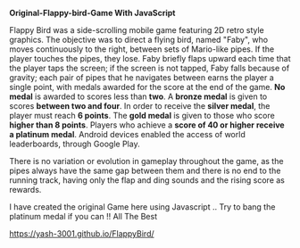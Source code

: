 **Original-Flappy-bird-Game With JavaScript**


Flappy Bird was a side-scrolling mobile game featuring 2D retro style graphics. The objective was to direct a flying bird, named "Faby", who moves continuously to the right, between sets of Mario-like pipes. If the player touches the pipes, they lose. Faby briefly flaps upward each time that the player taps the screen; if the screen is not tapped, Faby falls because of gravity; each pair of pipes that he navigates between earns the player a single point, with medals awarded for the score at the end of the game. **No medal** is awarded to scores less than **two**. A **bronze medal** is given to scores **between two and four**. In order to receive the **silver medal**, the player must reach **6 points**. The **gold medal** is given to those who score **higher than 8 points**. Players who achieve a **score of 40 or higher receive a platinum medal**. Android devices enabled the access of world leaderboards, through Google Play.

There is no variation or evolution in gameplay throughout the game, as the pipes always have the same gap between them and there is no end to the running track, having only the flap and ding sounds and the rising score as rewards.

I have created the original Game here using Javascript .. Try to bang the platinum medal if you can !!
All The Best

https://yash-3001.github.io/FlappyBird/
